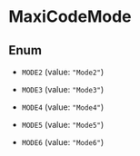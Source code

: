 
# MaxiCodeMode

## Enum


* `MODE2` (value: `"Mode2"`)

* `MODE3` (value: `"Mode3"`)

* `MODE4` (value: `"Mode4"`)

* `MODE5` (value: `"Mode5"`)

* `MODE6` (value: `"Mode6"`)



